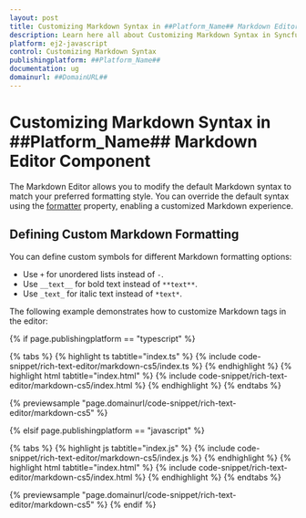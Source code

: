 ```yaml
---
layout: post
title: Customizing Markdown Syntax in ##Platform_Name## Markdown Editor control | Syncfusion
description: Learn here all about Customizing Markdown Syntax in Syncfusion ##Platform_Name## Markdown Editor control of Syncfusion Essential JS 2 and more.
platform: ej2-javascript
control: Customizing Markdown Syntax
publishingplatform: ##Platform_Name##
documentation: ug
domainurl: ##DomainURL##
---
```


# Customizing Markdown Syntax in ##Platform_Name## Markdown Editor Component

The Markdown Editor allows you to modify the default Markdown syntax to match your preferred formatting style. You can override the default syntax using the [formatter](https://helpej2.syncfusion.com/documentation/api/rich-text-editor/#formatter) property, enabling a customized Markdown experience.

## Defining Custom Markdown Formatting  

You can define custom symbols for different Markdown formatting options:

* Use `+` for unordered lists instead of `-`.
* Use `__text__` for bold text instead of `**text**`.
* Use `_text_` for italic text instead of `*text*`.

The following example demonstrates how to customize Markdown tags in the editor:

{% if page.publishingplatform == "typescript" %}

{% tabs %}
{% highlight ts tabtitle="index.ts" %}
{% include code-snippet/rich-text-editor/markdown-cs5/index.ts %}
{% endhighlight %}
{% highlight html tabtitle="index.html" %}
{% include code-snippet/rich-text-editor/markdown-cs5/index.html %}
{% endhighlight %}
{% endtabs %}
        
{% previewsample "page.domainurl/code-snippet/rich-text-editor/markdown-cs5" %}

{% elsif page.publishingplatform == "javascript" %}

{% tabs %}
{% highlight js tabtitle="index.js" %}
{% include code-snippet/rich-text-editor/markdown-cs5/index.js %}
{% endhighlight %}
{% highlight html tabtitle="index.html" %}
{% include code-snippet/rich-text-editor/markdown-cs5/index.html %}
{% endhighlight %}
{% endtabs %}

{% previewsample "page.domainurl/code-snippet/rich-text-editor/markdown-cs5" %}
{% endif %}